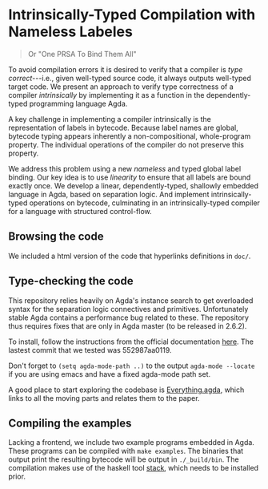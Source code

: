 # Intrinsically-Typed Compilation with Nameless Labeles
> Or "One PRSA To Bind Them All"

To avoid compilation errors it is desired to verify that a compiler is
_type correct_---i.e., given well-typed source code, it always outputs
well-typed target code. We present an approach to verify type correctness of a
compiler _intrinsically_ by implementing it as a function in the
dependently-typed programming language Agda.

A key challenge in implementing a compiler intrinsically is the
representation of labels in bytecode. Because label names are global, bytecode
typing appears inherently a non-compositional, whole-program property. The
individual operations of the compiler do not preserve this property.

We address this problem using a new _nameless_ and typed global label binding.
Our key idea is to use _linearity_ to ensure that all labels are bound exactly
once.  We develop a linear, dependently-typed, shallowly embedded language in
Agda, based on separation logic.  And implement intrinsically-typed operations
on bytecode, culminating in an intrinsically-typed compiler for a language with
structured control-flow.

## Browsing the code

We included a html version of the code that hyperlinks definitions in `doc/`.

## Type-checking the code

This repository relies heavily on Agda's instance search to get overloaded syntax
for the separation logic connectives and primitives. Unfortunately stable
Agda contains a performance bug related to these. The repository thus requires
fixes that are only in Agda master (to be released in 2.6.2).

To install, follow the instructions from the official documentation 
[here](https://agda.readthedocs.io/en/v2.6.1/getting-started/installation.html#installation-of-the-development-version).
The lastest commit that we tested was 552987aa0119.

Don't forget to `(setq agda-mode-path ..)` to the output `agda-mode --locate` if you are using
emacs and have a fixed agda-mode path set.

A good place to start exploring the codebase is [Everything.agda](./src/Everything.agda),
which links to all the moving parts and relates them to the paper.

## Compiling the examples

Lacking a frontend, we include two example programs embedded in Agda.
These programs can be compiled with `make examples`. The binaries that output
print the resulting bytecode will be output in `./_build/bin`.
The compilation makes use of the haskell tool [stack](https://docs.haskellstack.org/en/stable/README/),
which needs to be installed prior.
